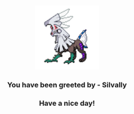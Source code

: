 <p align="center">
            <img src="https://raw.githubusercontent.com/PokeAPI/sprites/master/sprites/pokemon/773.png" width="150" height="150">
          </p>
          <h3 align="center">You have been greeted by - <b>Silvally</b></h3>
          <h3 align="center">Have a nice day!</h3>
        